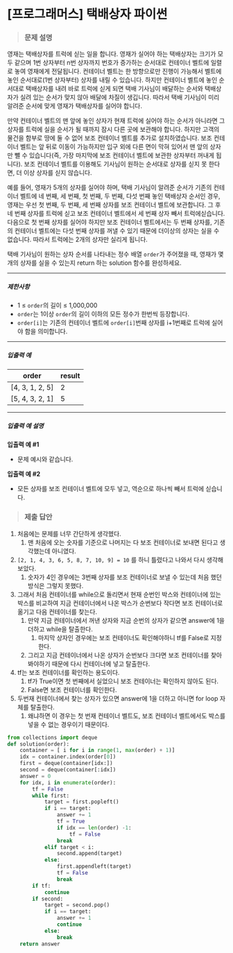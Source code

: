 # [프로그래머스] 택배상자 파이썬

> ### 문제 설명

영재는 택배상자를 트럭에 싣는 일을 합니다. 영재가 실어야 하는 택배상자는 크기가 모두 같으며 1번 상자부터 n번 상자까지 번호가 증가하는 순서대로 컨테이너 벨트에 일렬로 놓여 영재에게 전달됩니다. 컨테이너 벨트는 한 방향으로만 진행이 가능해서 벨트에 놓인 순서대로(1번 상자부터) 상자를 내릴 수 있습니다. 하지만 컨테이너 벨트에 놓인 순서대로 택배상자를 내려 바로 트럭에 싣게 되면 택배 기사님이 배달하는 순서와 택배상자가 실려 있는 순서가 맞지 않아 배달에 차질이 생깁니다. 따라서 택배 기사님이 미리 알려준 순서에 맞게 영재가 택배상자를 실어야 합니다.

만약 컨테이너 벨트의 맨 앞에 놓인 상자가 현재 트럭에 실어야 하는 순서가 아니라면 그 상자를 트럭에 실을 순서가 될 때까지 잠시 다른 곳에 보관해야 합니다. 하지만 고객의 물건을 함부로 땅에 둘 수 없어 보조 컨테이너 벨트를 추가로 설치하였습니다. 보조 컨테이너 벨트는 앞 뒤로 이동이 가능하지만 입구 외에 다른 면이 막혀 있어서 맨 앞의 상자만 뺄 수 있습니다(즉, 가장 마지막에 보조 컨테이너 벨트에 보관한 상자부터 꺼내게 됩니다). 보조 컨테이너 벨트를 이용해도 기사님이 원하는 순서대로 상자를 싣지 못 한다면, 더 이상 상자를 싣지 않습니다.

예를 들어, 영재가 5개의 상자를 실어야 하며, 택배 기사님이 알려준 순서가 기존의 컨테이너 벨트에 네 번째, 세 번째, 첫 번째, 두 번째, 다섯 번째 놓인 택배상자 순서인 경우, 영재는 우선 첫 번째, 두 번째, 세 번째 상자를 보조 컨테이너 벨트에 보관합니다. 그 후 네 번째 상자를 트럭에 싣고 보조 컨테이너 벨트에서 세 번째 상자 빼서 트럭에싣습니다. 다음으로 첫 번째 상자를 실어야 하지만 보조 컨테이너 벨트에서는 두 번째 상자를, 기존의 컨테이너 벨트에는 다섯 번째 상자를 꺼낼 수 있기 때문에 더이상의 상자는 실을 수 없습니다. 따라서 트럭에는 2개의 상자만 실리게 됩니다.

택배 기사님이 원하는 상자 순서를 나타내는 정수 배열 `order`가 주어졌을 때, 영재가 몇 개의 상자를 실을 수 있는지 return 하는 solution 함수를 완성하세요.

------

##### 제한사항

- 1 ≤ `order`의 길이 ≤ 1,000,000
- `order`는 1이상 `order`의 길이 이하의 모든 정수가 한번씩 등장합니다.
- `order[i]`는 기존의 컨테이너 벨트에 `order[i]`번째 상자를 i+1번째로 트럭에 실어야 함을 의미합니다.

------

##### 입출력 예

| order           | result |
| --------------- | ------ |
| [4, 3, 1, 2, 5] | 2      |
| [5, 4, 3, 2, 1] | 5      |

------

##### 입출력 예 설명

**입출력 예 #1**

- 문제 예시와 같습니다.

**입출력 예 #2**

- 모든 상자를 보조 컨테이너 벨트에 모두 넣고, 역순으로 하나씩 빼서 트럭에 싣습니다.

> ### 제출 답안

1. 처음에는 문제를 너무 간단하게 생각헸다.
   1. 맨 처음에 오는 숫자를 기준으로 나머지는 다 보조 컨테이너로 보내면 된다고 생각했는데 아니였다.
2. `[2, 1, 4, 3, 6, 5, 8, 7, 10, 9] = 10` 를 하니 틀렸다고 나와서 다시 생각해보았다.
   1. 숫자가 4인 경우에는 3번째 상자를 보조 컨테이너로 보낼 수 있는데 처음 했던 방식은 그렇지 못했다.
3. 그래서 처음 컨테이너를 while으로 돌리면서 현재 순번인 박스와 컨테이너에 있는 박스를 비교하여 지금 컨테이너에서 나온 박스가 순번보다 작다면 보조 컨테이너로 옮기고 다음 컨테이너를 찾는다.
   1. 만약 지금 컨테이너에서 꺼낸 상자와 지금 순번의 상자가 같으면 answer에 1을 더하고 while을 탈출한다.
      1. 마지막 상자인 경우에는 보조 컨테이너도 확인해야하니 tf를 False로 지정한다.
   2. 그리고 지금 컨테이너에서 나온 상자가 순번보다 크다면 보조 컨테이너를 찾아봐야하기 때문에 다시 컨테이너에 넣고 탈출한다.
4. tf는 보조 컨테이너를 확인하는 용도이다.
   1. tf가 True이면 첫 번째에서 실었으니 보조 컨테이너는 확인하지 않아도 된다.
   2. False면 보조 컨테이너를 확인한다.
5. 두번재 컨테이너에서 찾는 상자가 있으면 answer에 1을 더하고 아니면 for loop 자체를 탈출한다.
   1. 왜냐하면 이 경우는 첫 번재 컨테이너 벨트도, 보조 컨테이너 벨트에서도 박스를 넣을 수 없는 경우이기 때문이다.

```python
from collections import deque
def solution(order):
    container = [ i for i in range(1, max(order) + 1)]
    idx = container.index(order[0])
    first = deque(container[idx:])
    second = deque(container[:idx])
    answer = 0
    for idx, i in enumerate(order):
        tf = False
        while first:
            target = first.popleft()
            if i == target:
                answer += 1
                tf = True
                if idx == len(order) -1:
                    tf = False
                break
            elif target < i:
                second.append(target)
            else:
                first.appendleft(target)
                tf = False
                break
        if tf:
            continue
        if second:
            target = second.pop()
            if i == target:
                answer += 1
                continue
            else:
                break
    return answer
```

